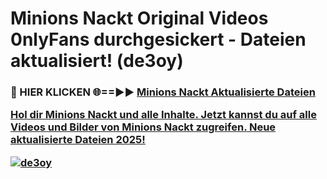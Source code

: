# Minions Nackt Original Videos 0nlyFans durchgesickert - Dateien aktualisiert! (de3oy)

<h3>🔴 HIER KLICKEN 🌐==►► <a href="https://tinyurl.com/h6vf6nb8" rel="nofollow">Minions Nackt Aktualisierte Dateien

Hol dir Minions Nackt und alle Inhalte. Jetzt kannst du auf alle Videos und Bilder von Minions Nackt zugreifen. Neue aktualisierte Dateien 2025!

[![de3oy](https://i.imgur.com/sD4kR3V.gif)](https://tinyurl.com/h6vf6nb8)
